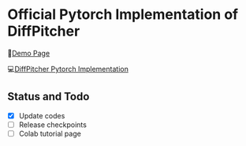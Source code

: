 # Official Pytorch Implementation of DiffPitcher

🎵[Demo Page](https://diffpitcher.github.io/demo/)

💻[DiffPitcher Pytorch Implementation](https://github.com/DiffPitcher/DiffPitcher)

## Status and Todo
- [x] Update codes
- [ ] Release checkpoints
- [ ] Colab tutorial page
